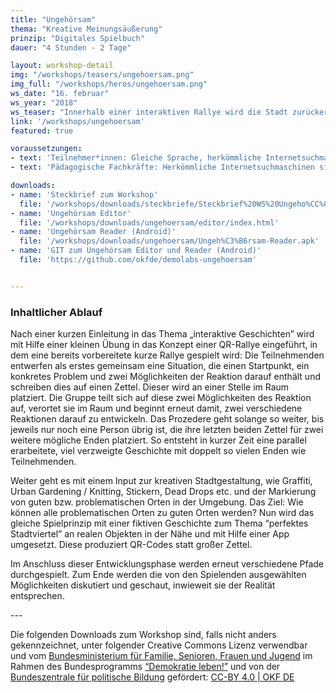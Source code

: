 ```yaml
---
title: "Ungehörsam"
thema: "Kreative Meinungsäußerung"
prinzip: "Digitales Spielbuch"
dauer: "4 Stunden - 2 Tage"

layout: workshop-detail
img: "/workshops/teasers/ungehoersam.png"
img_full: "/workshops/heros/ungehoersam.png"
ws_date: "16. februar"
ws_year: "2018"
ws_teaser: "Innerhalb einer interaktiven Rallye wird die Stadt zurückerobert –  von Freifunk bis zu Urban Gardening."
link: '/workshops/ungehoersam'
featured: true

voraussetzungen:
- text: 'Teilnehmer*innen: Gleiche Sprache, herkömmliche Internetsuchmaschinen sind bekannt'
- text: 'Pädagogische Fachkräfte: Herkömmliche Internetsuchmaschinen sind bekannt, Interesse an Methoden zu Fake News'

downloads:
- name: 'Steckbrief zum Workshop'
  file: '/workshops/downloads/steckbriefe/Steckbrief%20WS%20Ungeho%CC%88rsam.pdf'
- name: 'Ungehörsam Editor'
  file: '/workshops/downloads/ungehoersam/editor/index.html'
- name: 'Ungehörsam Reader (Android)'
  file: '/workshops/downloads/ungehoersam/Ungeh%C3%B6rsam-Reader.apk'
- name: 'GIT zum Ungehörsam Editor und Reader (Android)'
  file: 'https://github.com/okfde/demolabs-ungehoersam'


---
```

<h3>Inhaltlicher Ablauf</h3>
<p>
	Nach einer kurzen Einleitung in das Thema „interaktive Geschichten” wird mit Hilfe einer kleinen Übung in das Konzept einer QR-Rallye eingeführt, in dem eine bereits vorbereitete kurze Rallye gespielt wird: Die Teilnehmenden entwerfen als erstes gemeinsam eine Situation, die einen Startpunkt, ein konkretes Problem und zwei Möglichkeiten der Reaktion darauf enthält und schreiben dies auf einen Zettel. Dieser wird an einer Stelle im Raum platziert. Die Gruppe teilt sich auf diese zwei Möglichkeiten des Reaktion auf, verortet sie im Raum und beginnt erneut damit, zwei verschiedene Reaktionen darauf zu entwickeln. Das Prozedere geht solange so weiter, bis jeweils nur noch eine Person übrig ist, die ihre letzten beiden Zettel für zwei weitere mögliche Enden platziert. So entsteht in kurzer Zeit eine parallel erarbeitete, viel verzweigte Geschichte mit doppelt so vielen Enden wie Teilnehmenden.
</p>
<p>
	Weiter geht es mit einem Input zur kreativen Stadtgestaltung, wie Graffiti, Urban Gardening / Knitting, Stickern, Dead Drops etc. und der Markierung von guten bzw. problematischen Orten in der Umgebung. Das Ziel: Wie können alle problematischen Orten zu guten Orten werden? Nun wird das gleiche Spielprinzip mit einer fiktiven Geschichte zum Thema “perfektes Stadtviertel” an realen Objekten in der Nähe und mit Hilfe einer App umgesetzt. Diese produziert QR-Codes statt großer Zettel.
</p>
<p>
	Im Anschluss dieser Entwicklungsphase werden erneut verschiedene Pfade durchgespielt. Zum Ende werden die von den Spielenden ausgewählten Möglichkeiten diskutiert und geschaut, inwieweit sie der Realität entsprechen.
</p>
<p>	
---	
</p>
<p>
Die folgenden Downloads zum Workshop sind, falls nicht anders gekennzeichnet, unter folgender Creative Commons Lizenz verwendbar und vom <a class="highlight-grey" href="https://www.bmfsfj.de/">Bundesministerium für Familie, Senioren, Frauen und Jugend</a> im Rahmen des Bundesprogramms <a class="highlight-grey" href="https://www.demokratie-leben.de/">“Demokratie leben!”</a> und von der <a class="highlight-grey" href="https://www.bpb.de/">Bundeszentrale für politische Bildung</a> gefördert: <a class="highlight-grey" href="https://www.creativecommons.org/licenses/by/4.0/legalcode">CC-BY 4.0 | OKF DE</a>
</p>







